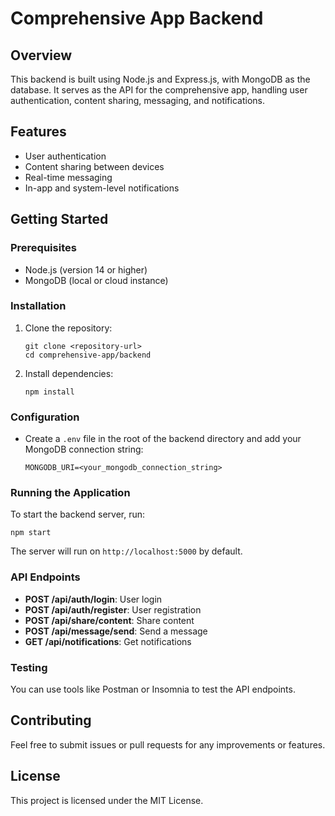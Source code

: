 # Comprehensive App Backend

## Overview
This backend is built using Node.js and Express.js, with MongoDB as the database. It serves as the API for the comprehensive app, handling user authentication, content sharing, messaging, and notifications.

## Features
- User authentication
- Content sharing between devices
- Real-time messaging
- In-app and system-level notifications

## Getting Started

### Prerequisites
- Node.js (version 14 or higher)
- MongoDB (local or cloud instance)

### Installation
1. Clone the repository:
   ```
   git clone <repository-url>
   cd comprehensive-app/backend
   ```

2. Install dependencies:
   ```
   npm install
   ```

### Configuration
- Create a `.env` file in the root of the backend directory and add your MongoDB connection string:
  ```
  MONGODB_URI=<your_mongodb_connection_string>
  ```

### Running the Application
To start the backend server, run:
```
npm start
```
The server will run on `http://localhost:5000` by default.

### API Endpoints
- **POST /api/auth/login**: User login
- **POST /api/auth/register**: User registration
- **POST /api/share/content**: Share content
- **POST /api/message/send**: Send a message
- **GET /api/notifications**: Get notifications

### Testing
You can use tools like Postman or Insomnia to test the API endpoints.

## Contributing
Feel free to submit issues or pull requests for any improvements or features.

## License
This project is licensed under the MIT License.